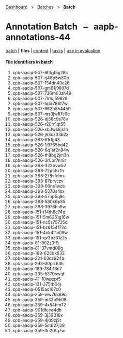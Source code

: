 [Dashboard](../../index.md)  &nbsp; > &nbsp; [Batches](../index.md)  &nbsp; > &nbsp; **Batch** 

# Annotation Batch &nbsp; ⎯ &nbsp; aapb-annotations-44

[batch](index.md) | **files** | [content](content.md) | [tasks](tasks.md) | [use in evaluation](evaluation.md) 

#### File identifiers in batch

1. cpb-aacip-507-6t0gt5g28c
1. cpb-aacip-507-rj48p5w80b
1. cpb-aacip-507-154dn40c26
1. cpb-aacip-507-gm81j9807d
1. cpb-aacip-507-736m03zh49
1. cpb-aacip-507-7h1dj59628
1. cpb-aacip-507-tq5r786f7w
1. cpb-aacip-507-862b854459
1. cpb-aacip-507-ms3jw87c9c
1. cpb-aacip-526-dj58c9s78v
1. cpb-aacip-526-r20rr1qt55
1. cpb-aacip-526-sb3ws8js1h
1. cpb-aacip-526-jh3cz33b2z
1. cpb-aacip-283-61rfjj43
1. cpb-aacip-526-1j9765bd42
1. cpb-aacip-526-6q1sf2n94w
1. cpb-aacip-526-th8bg2jm3n
1. cpb-aacip-526-3r0pr7nr8r
1. cpb-aacip-398-322bvw52
1. cpb-aacip-398-72p5hz1h
1. cpb-aacip-398-278sfdms
1. cpb-aacip-398-87brvczv
1. cpb-aacip-398-00ns1wds
1. cpb-aacip-398-5370s4sx
1. cpb-aacip-398-57np5q9c
1. cpb-aacip-398-580k6p85
1. cpb-aacip-398-3976hn9w
1. cpb-aacip-151-t14th8c74p
1. cpb-aacip-151-5m6251g16w
1. cpb-aacip-151-nc5s75735d
1. cpb-aacip-151-bz6154f72d
1. cpb-aacip-151-4x54f1n09w
1. cpb-aacip-151-qv3bz61z2s
1. cpb-aacip-81-902z3f9j
1. cpb-aacip-81-37vmd08g
1. cpb-aacip-189-623bk932
1. cpb-aacip-221-03cz924b
1. cpb-aacip-293-30prr83h
1. cpb-aacip-189-784j16n7
1. cpb-aacip-235-5370swqf
1. cpb-aacip-41-10wpzpt5
1. cpb-aacip-131-375tb64j
1. cpb-aacip-0515ac167c0
1. cpb-aacip-259-ww76x89q
1. cpb-aacip-259-m32n9b08
1. cpb-aacip-259-4x54hm72
1. cpb-aacip-901dfeea4db
1. cpb-aacip-259-3j39316x
1. cpb-aacip-259-4j09zj5t
1. cpb-aacip-259-5m627j29
1. cpb-aacip-259-3n20fq7w
